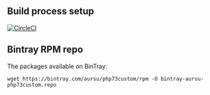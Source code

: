 ## Build process setup

[![CircleCI](https://circleci.com/gh/aursu/rpmbuild-php-7.3.svg?style=svg)](https://circleci.com/gh/aursu/rpmbuild-php-7.3)

## Bintray RPM repo

The packages available on BinTray:

```
wget https://bintray.com/aursu/php73custom/rpm -O bintray-aursu-php73custom.repo
```
